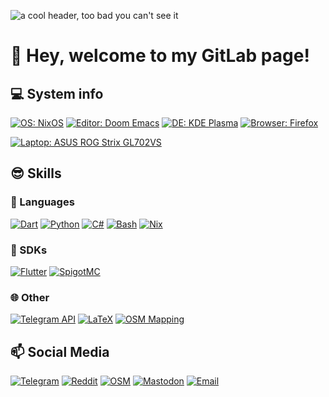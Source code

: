 ![a cool header, too bad you can't see it](https://gitlab.com/flexagoon/flexagoon/-/raw/main/assets/smart-header.png)

# :wave: Hey, welcome to my GitLab page!

## :computer: System info

[![OS: NixOS](https://shields.io/badge/OS-NixOS-5277C3?style=for-the-badge&logoColor=white&logo=NixOS)](https://nixos.org)
[![Editor: Doom Emacs](https://shields.io/badge/Editor-Doom%20Emacs-7F5AB6?style=for-the-badge&logoColor=white&logo=GNU%20Emacs&link=)](https://github.com/hlissner/doom-emacs)
[![DE: KDE Plasma](https://shields.io/badge/DE-KDE%20Plasma-1D99F3?style=for-the-badge&logoColor=white&logo=KDE)](https://kde.org)
[![Browser: Firefox](https://shields.io/badge/Browser-Firefox-FF7139?style=for-the-badge&logoColor=white&logo=Firefox%20Browser)](https://mozilla.org/firefox)

[![Laptop: ASUS ROG Strix GL702VS](https://shields.io/badge/%F0%9F%92%BB%20Laptop-ASUS%20ROG%20Strix%20GL702VS-ED1C24?style=for-the-badge&logoColor=white)](https://www.dictionary.com/browse/shit)

## :sunglasses: Skills

### :speech_balloon: Languages

[![Dart](https://shields.io/badge/Dart-0175C2?style=for-the-badge&logoColor=white&logo=dart)](https://dart.dev)
[![Python](https://shields.io/badge/Python-3776AB?style=for-the-badge&logoColor=white&logo=python)](https://python.org)
[![C#](<https://shields.io/badge/Microsoft%20Java%20(C%23)-239120?style=for-the-badge&logoColor=white&logo=c%20sharp>)](https://docs.microsoft.com/en-us/dotnet/csharp)
[![Bash](https://shields.io/badge/Bash-4EAA25?style=for-the-badge&logoColor=white&logo=gnu+bash)](https://www.gnu.org/software/bash)
[![Nix](https://shields.io/badge/Nix-5277C3?style=for-the-badge&logoColor=white&logo=nixos)](https://nixos.org)

### :key: SDKs

[![Flutter](https://shields.io/badge/Flutter-02569B?style=for-the-badge&logoColor=white&logo=flutter)](https://flutter.dev)
[![SpigotMC](https://shields.io/badge/SpigotMC-FF6A00?style=for-the-badge&logoColor=white&logo=mojang+studios)](https://spigotmc.org)

### :globe_with_meridians: Other

[![Telegram API](https://shields.io/badge/Telegram%20API-26A5E4?style=for-the-badge&logoColor=white&logo=telegram)](https://telegram.org)
[![LaTeX](https://shields.io/badge/LaTeX-008080?style=for-the-badge&logoColor=white&logo=latex)](https://latex-project.org)
[![OSM Mapping](https://shields.io/badge/OSM%20Mapping-7EBC6F?style=for-the-badge&logoColor=white&logo=openstreetmap)](https://osm.org)

## :mailbox: Social Media

[![Telegram](https://shields.io/badge/Telegram--0?style=social&logo=telegram)](https://t.me/flexagoon)
[![Reddit](https://shields.io/badge/Reddit--0?style=social&logo=reddit)](https://reddit.com/u/sevenisnotanumber2)
[![OSM](https://shields.io/badge/OSM--0?style=social&logo=openstreetmap&logoColor=7EBC6F)](https://osm.org/user/flexagoon)
[![Mastodon](https://shields.io/badge/Mastodon--0?style=social&logo=mastodon)](https://koyu.space/@flexagoon)
[![Email](https://shields.io/badge/Email--0?style=social&logo=protonmail)](mailto:contact@flexagoon.com)
